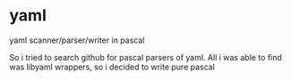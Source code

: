 # yaml
yaml scanner/parser/writer in pascal


So i tried to search github for pascal parsers of yaml.
All i was able to find was libyaml wrappers, so i decided to write pure pascal